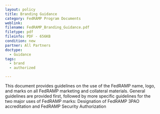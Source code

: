 ```yaml
---
layout: policy   
title: Branding Guidance
category: FedRAMP Program Documents
weblink:
filename: FedRAMP_Branding_Guidance.pdf
filetype: pdf
fileinfo: PDF - 656KB
condition: new
partner: All Partners
doctype:
  - Guidance
tags:
  - brand
  - authorized

---
```

This document provides guidelines on the use of the FedRAMP name, logo, and marks on all FedRAMP marketing and collateral materials. General guidelines are provided first, followed by more specific guidelines for the two major uses of FedRAMP marks: Designation of FedRAMP 3PAO accreditation and FedRAMP Security Authorization
